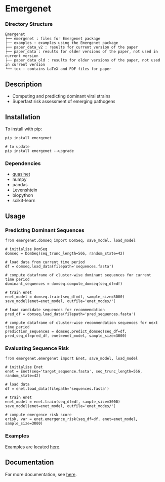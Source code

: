 # Emergenet

### Directory Structure

```
Emergenet
├── emergenet : files for Emergenet package
├── examples : examples using the Emergenet package
├── paper_data_v2 : results for current version of the paper
├── paper_data : results for older versions of the paper, not used in current version
├── paper_data_old : results for older versions of the paper, not used in current version
└── tex : contains LaTeX and PDF files for paper
```

## Description
- Computing and predicting dominant viral strains
- Superfast risk assessment of emerging pathogens


## Installation

To install with pip:

```
pip install emergenet

# to update
pip install emergenet --upgrade
```

### Dependencies

* [quasinet](https://github.com/zeroknowledgediscovery/quasinet/)
* numpy 
* pandas 
* Levenshtein 
* biopython
* scikit-learn

## Usage

### Predicting Dominant Sequences

```
from emergenet.domseq import DomSeq, save_model, load_model

# initialize DomSeq
domseq = DomSeq(seq_trunc_length=566, random_state=42)

# load data from current time period
df = domseq.load_data(filepath='sequences.fasta')

# compute dataframe of cluster-wise dominant sequences for current time period
dominant_sequences = domseq.compute_domseq(seq_df=df)

# train enet
enet_model = domseq.train(seq_df=df, sample_size=3000)
save_model(enet=enet_model, outfile='enet_modes/')

# load candidate sequences for recommendation
pred_df = domseq.load_data(filepath='pred_sequences.fasta')

# compute dataframe of cluster-wise recommendation sequences for next time period
prediction_sequences = domseq.predict_domseq(seq_df=df, pred_seq_df=pred_df, enet=enet_model, sample_size=3000)
```

### Evaluating Sequence Risk

```
from emergenet.emergenet import Enet, save_model, load_model

# initialize Enet
enet = Enet(seq='target_sequence.fasta', seq_trunc_length=566, random_state=42)

# load data
df = enet.load_data(filepath='sequences.fasta')

# train enet
enet_model = enet.train(seq_df=df, sample_size=3000)
save_model(enet=enet_model, outfile='enet_modes/')

# compute emergence risk score
erisk, var = enet.emergence_risk(seq_df=df, enet=enet_model, sample_size=3000)
```
 
### Examples

Examples are located [here](https://github.com/zeroknowledgediscovery/emergenet/tree/main/examples).

## Documentation

For more documentation, see [here](https://zeroknowledgediscovery.github.io/emergenet/).

